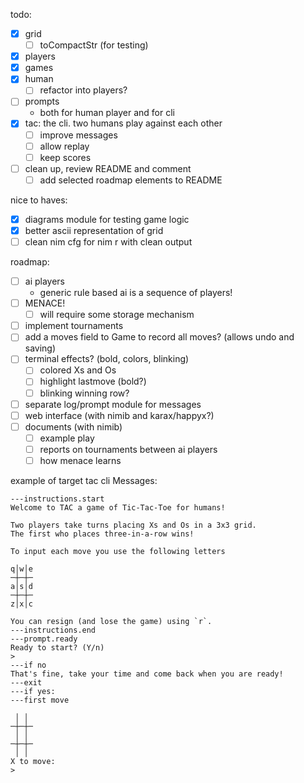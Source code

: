 todo:
- [x] grid
  - [ ] toCompactStr (for testing)
- [x] players
- [x] games
- [x] human
  - [ ] refactor into players?
- [ ] prompts
  - both for human player and for cli
- [x] tac: the cli. two humans play against each other
  - [ ] improve messages
  - [ ] allow replay
  - [ ] keep scores
- [ ] clean up, review README and comment
  - [ ] add selected roadmap elements to README

nice to haves:
- [x] diagrams module for testing game logic
- [x] better ascii representation of grid
- [ ] clean nim cfg for nim r with clean output

roadmap:
- [ ] ai players
  - generic rule based ai is a sequence of players!
- [ ] MENACE!
  - [ ] will require some storage mechanism
- [ ] implement tournaments
- [ ] add a moves field to Game to record all moves? (allows undo and saving)
- [ ] terminal effects? (bold, colors, blinking)
  - [ ] colored Xs and Os
  - [ ] highlight lastmove (bold?)
  - [ ] blinking winning row?
- [ ] separate log/prompt module for messages
- [ ] web interface (with nimib and karax/happyx?)
- [ ] documents (with nimib)
  - [ ] example play
  - [ ] reports on tournaments between ai players
  - [ ] how menace learns

example of target tac cli Messages:

```
---instructions.start
Welcome to TAC a game of Tic-Tac-Toe for humans!

Two players take turns placing Xs and Os in a 3x3 grid.
The first who places three-in-a-row wins!

To input each move you use the following letters

q│w│e
─┼─┼─
a│s│d
─┼─┼─
z│x│c

You can resign (and lose the game) using `r`.
---instructions.end
---prompt.ready
Ready to start? (Y/n)
> 
---if no
That's fine, take your time and come back when you are ready!
---exit
---if yes:
---first move

 │ │ 
─┼─┼─
 │ │ 
─┼─┼─
 │ │ 
X to move:
>
```
